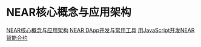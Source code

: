 # NEAR核心概念与应用架构

[NEAR核心概念与应用架构](NEAR%20核心概念与应用架构.pdf)
[NEAR DApp开发与常用工具](NEAR%20DApp%20开发与常用工具.pdf)
[用JavaScript开发NEAR智能合约](用%20JavaScript%20开发%20NEAR%20智能合约.pdf)
